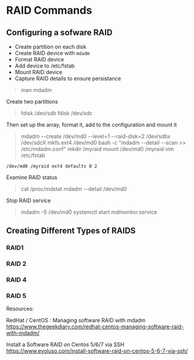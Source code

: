 # RAID Commands

## Configuring a sofware RAID

- Create partition on each disk
- Create RAID device with `mdadm`
- Format RAID device
- Add device to /etc/fstab
- Mount RAID device
- Capture RAID details to ensure persistance

> man mdadm

Create two partitions
> fdisk /dev/sdb
> fdisk /dev/sdc

Then set up the array, format it, add to the configuration and mount it

> mdadm --create /dev/md0 --level=1 --raid-disk=2 /dev/sdbx /dev/sdcX
> mkfs.ext4 /dev/md0
> bash -c "mdadm --detail --scan >> /etc/mdadm.conf"
> mkdir /myraid
> mount /dev/md0 /myraid
> vim /etc/fstab

``` /etc/fstab
/dev/md0 /myraid ext4 defaults 0 2
```

Examine RAID status
> cat /proc/mdstat
> mdadm --detail /dev/md0

Stop RAID service
> mdadm -S /dev/md0
> systemctl start mdmonitor.service

## Creating Different Types of RAIDS

### RAID1

### RAID 2

### RAID 4

### RAID 5

Resources:

RedHat / CentOS : Managing software RAID with mdadm
https://www.thegeekdiary.com/redhat-centos-managing-software-raid-with-mdadm/

Install a Software RAID on Centos 5/6/7 via SSH
https://www.evoluso.com/install-software-raid-on-centos-5-6-7-via-ssh/